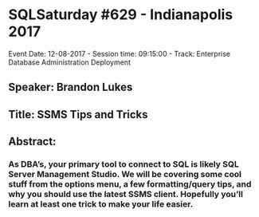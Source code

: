 # SQLSaturday #629 - Indianapolis 2017
Event Date: 12-08-2017 - Session time: 09:15:00 - Track: Enterprise Database Administration  Deployment
## Speaker: Brandon Lukes
## Title: SSMS Tips and Tricks
## Abstract:
### As DBA’s, your primary tool to connect to SQL is likely SQL Server Management Studio. We will be covering some cool stuff from the options menu, a few formatting/query tips, and why you should use the latest SSMS client. Hopefully you’ll learn at least one trick to make your life easier.
